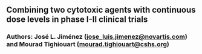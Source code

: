 ## Combining two cytotoxic agents with continuous dose levels in phase I-II clinical trials
### Authors: José L. Jiménez (jose_luis.jimenez@novartis.com) and Mourad Tighiouart (mourad.tighiouart@cshs.org)
